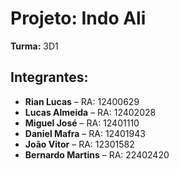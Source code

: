 # Projeto: Indo Ali

**Turma:** 3D1

## Integrantes:

- **Rian Lucas** – RA: 12400629  
- **Lucas Almeida** – RA: 12402028  
- **Miguel José** – RA: 12401110  
- **Daniel Mafra** – RA: 12401943  
- **João Vitor** – RA: 12301582  
- **Bernardo Martins** – RA: 22402420
